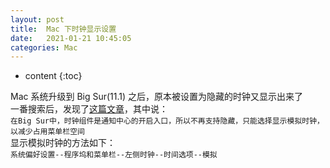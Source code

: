 ```yaml
---
layout: post
title:  Mac 下时钟显示设置
date:   2021-01-21 10:45:05
categories: Mac
---
```


* content
{:toc}

Mac 系统升级到 Big Sur(11.1) 之后，原本被设置为隐藏的时钟又显示出来了  
一番搜索后，发现了[这篇文章](https://www.jianshu.com/p/a205dd4ee4e6)，其中说：  
```在Big Sur中，时钟组件是通知中心的开启入口，所以不再支持隐藏，只能选择显示模拟时钟，以减少占用菜单栏空间```  
显示模拟时钟的方法如下：  
```系统偏好设置--程序坞和菜单栏--左侧时钟--时间选项--模拟```
